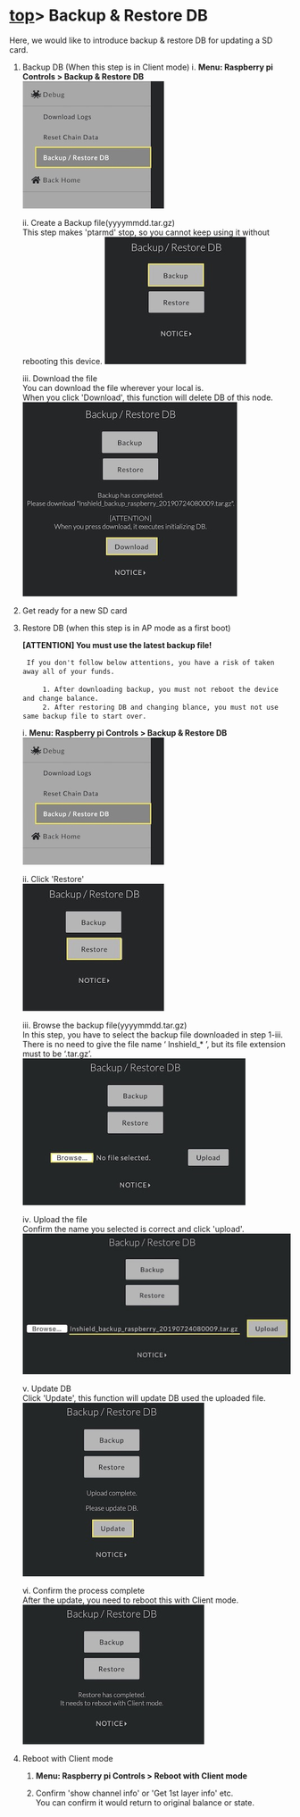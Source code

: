 # [top](index.html)> Backup & Restore DB

Here, we would like to introduce backup & restore DB for updating a SD card.

1. Backup DB (When this step is in Client mode)
    ⅰ. **Menu: Raspberry pi Controls > Backup & Restore DB**  
       ![backup & restore](images/bs01.jpg)
    
    ⅱ. Create a Backup file(yyyymmdd.tar.gz)  
       This step makes 'ptarmd' stop, so you cannot keep using it without rebooting this device.
       ![backup](images/bs02.jpg)

    ⅲ. Download the file  
       You can download the file wherever your local is.  
       When you click 'Download', this function will delete DB of this node. 
       ![backup](images/bs03.jpg)
    
2. Get ready for a new SD card

3. Restore DB (when this step is in AP mode as a first boot)
    
    **[ATTENTION] You must use the latest backup file!**  
    
        If you don't follow below attentions, you have a risk of taken away all of your funds.  
        
            1. After downloading backup, you must not reboot the device and change balance.  
            2. After restoring DB and changing blance, you must not use same backup file to start over.  
            
    ⅰ. **Menu: Raspberry pi Controls > Backup & Restore DB**  
       ![backup & restore](images/bs01.jpg)
    
    ⅱ. Click 'Restore'  
       ![backup](images/bs04.jpg)

    ⅲ. Browse the backup file(yyyymmdd.tar.gz)  
       In this step, you have to select the backup file downloaded in step 1-iii.  
       There is no need to give the file name ‘ lnshield_* ’, but its file extension must to be ‘.tar.gz’.
       ![backup](images/bs05.jpg)

    ⅳ. Upload the file  
        Confirm the name you selected is correct and click 'upload'.
       ![backup](images/bs06.jpg)

    ⅴ. Update DB  
       Click 'Update', this function will update DB used the uploaded file.
       ![upload](images/bs07.jpg)

    ⅵ. Confirm the process complete  
       After the update, you need to reboot this with Client mode. 
       ![complete](images/bs08.jpg)

4. Reboot with Client mode
    1. **Menu: Raspberry pi Controls > Reboot with Client mode**
   
    2. Confirm 'show channel info' or 'Get 1st layer info' etc.  
       You can confirm it would return to original balance or state.  
